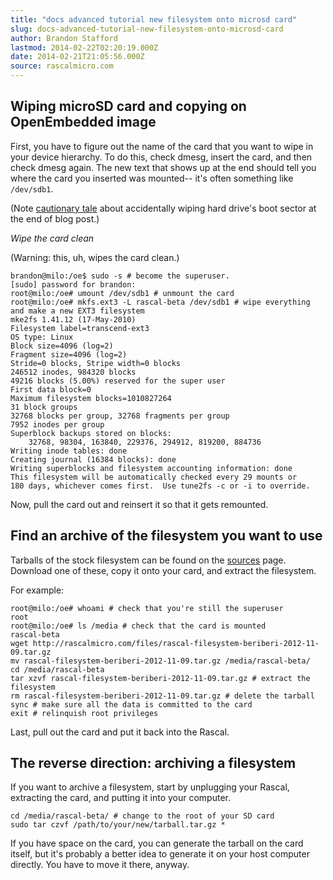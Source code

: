 ```yaml
---
title: "docs advanced tutorial new filesystem onto microsd card"
slug: docs-advanced-tutorial-new-filesystem-onto-microsd-card
author: Brandon Stafford
lastmod: 2014-02-22T02:20:19.000Z
date: 2014-02-21T21:05:56.000Z
source: rascalmicro.com
---
```

## Wiping microSD card and copying on OpenEmbedded image ##

First, you have to figure out the name of the card that you want to wipe in your device hierarchy. To do this, check dmesg, insert the card, and then check dmesg again. The new text that shows up at the end should tell you where the card you inserted was mounted-- it's often something like `/dev/sdb1`.

(Note [cautionary tale][1] about accidentally wiping hard drive's boot sector at the end of blog post.)

*Wipe the card clean*

(Warning: this, uh, wipes the card clean.)
```language-bash
brandon@milo:/oe$ sudo -s # become the superuser.
[sudo] password for brandon: 
root@milo:/oe# umount /dev/sdb1 # unmount the card
root@milo:/oe# mkfs.ext3 -L rascal-beta /dev/sdb1 # wipe everything and make a new EXT3 filesystem
mke2fs 1.41.12 (17-May-2010)
Filesystem label=transcend-ext3
OS type: Linux
Block size=4096 (log=2)
Fragment size=4096 (log=2)
Stride=0 blocks, Stripe width=0 blocks
246512 inodes, 984320 blocks
49216 blocks (5.00%) reserved for the super user
First data block=0
Maximum filesystem blocks=1010827264
31 block groups
32768 blocks per group, 32768 fragments per group
7952 inodes per group
Superblock backups stored on blocks: 
    32768, 98304, 163840, 229376, 294912, 819200, 884736
Writing inode tables: done
Creating journal (16384 blocks): done
Writing superblocks and filesystem accounting information: done
This filesystem will be automatically checked every 29 mounts or
180 days, whichever comes first.  Use tune2fs -c or -i to override.
```

Now, pull the card out and reinsert it so that it gets remounted.

## Find an archive of the filesystem you want to use ##

Tarballs of the stock filesystem can be found on the [sources][2] page. Download one of these, copy it onto your card, and extract the filesystem.

For example:
```language-bash
root@milo:/oe# whoami # check that you're still the superuser
root
root@milo:/oe# ls /media # check that the card is mounted
rascal-beta
wget http://rascalmicro.com/files/rascal-filesystem-beriberi-2012-11-09.tar.gz
mv rascal-filesystem-beriberi-2012-11-09.tar.gz /media/rascal-beta/
cd /media/rascal-beta
tar xzvf rascal-filesystem-beriberi-2012-11-09.tar.gz # extract the filesystem
rm rascal-filesystem-beriberi-2012-11-09.tar.gz # delete the tarball
sync # make sure all the data is committed to the card
exit # relinquish root privileges
```

Last, pull out the card and put it back into the Rascal.

## The reverse direction: archiving a filesystem ##

If you want to archive a filesystem, start by unplugging your Rascal, extracting the card, and putting it into your computer.
```language-bash
cd /media/rascal-beta/ # change to the root of your SD card
sudo tar czvf /path/to/your/new/tarball.tar.gz *
```

If you have space on the card, you can generate the tarball on the card itself, but it's probably a better idea to generate it on your host computer directly. You have to move it there, anyway.

[1]: /blog/2010/10/18/adding-a-microsd-card-to-the-rascal/
[2]: /docs/sources.html